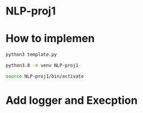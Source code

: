 # NLP-proj1


# How to implemen

```bash
python3 template.py
```

```bash
python3.8 -m venv NLP-proj1
```
```bash
source NLP-proj1/bin/activate

```

# Add logger and Execption



